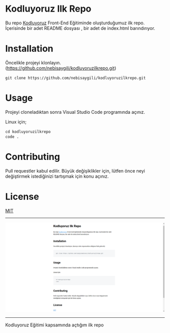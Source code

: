 # Kodluyoruz Ilk Repo
Bu repo [Kodluyoruz](https://www.kodluyoruz.org/) Front-End Eğitiminde oluşturduğumuz ilk repo. İçerisinde bir adet README dosyası , bir adet de index.html barındırıyor.
# Installation
Öncelikle projeyi klonlayın.(https://github.com/nebisaygili/kodluyoruzilkrepo.git)
 ```
git clone https://github.com/nebisaygili/kodluyoruzilkrepo.git
 ```
 # Usage
 Projeyi cloneladıktan sonra Visual Studio Code programında açınız.

 Linux için;
  ```
cd kodluyoruzilkrepo
code .
 ```

 # Contributing
 Pull requestler kabul edilir. Büyük değişiklikler için, lütfen önce neyi değiştirmek istediğinizi tartışmak için konu açınız.

 # License
 [MIT](https://www.kodluyoruz.org/)

 ***
  ![Lorem Picsum Gorsel](https://raw.githubusercontent.com/Kodluyoruz/taskforce/main/git/odev1/figures/markdown.png)
  ***

Kodluyoruz Eğitimi kapsamında açtığım ilk repo 

